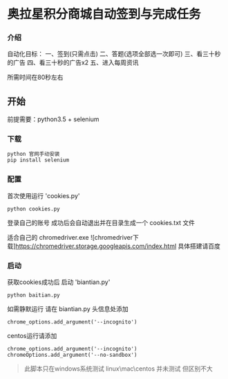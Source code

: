 # 奥拉星积分商城自动签到与完成任务

### 介绍
自动化目标：
一、签到(只需点击)
二、答题(选项全部选一次即可)
三、看三十秒的广告
四、看三十秒的广告x2
五、进入每周资讯

所需时间在80秒左右
## 开始

前提需要：python3.5 + selenium

### 下载

```bash
python 官网手动安装
pip install selenium
```
### 配置

首次使用运行 'cookies.py'  
```
python cookies.py 
```
登录自己的账号
成功后会自动退出并在目录生成一个 cookies.txt 文件

适合自己的 chromedriver.exe
![chromedriver下载]https://chromedriver.storage.googleapis.com/index.html
具体搭建请百度

### 启动

获取cookies成功后
启动 'biantian.py'

```
python baitian.py
```

如需静默运行 请在 biantian.py 头信息处添加
```
chrome_options.add_argument('--incognito') 
```
centos运行请添加
```
chrome_options.add_argument('--incognito') 
chromeOptions.add_argument('--no-sandbox')
```

> 此脚本只在windows系统测试   linux\mac\centos 并未测试 但区别不大  